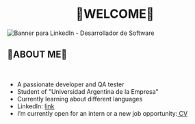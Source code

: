 <h1><b><center>🤜WELCOME🤛</center></b></h1>
<img src="https://github.com/user-attachments/assets/3f3a9ac6-4847-41d0-8db3-538cc7f4e02c" alt="Banner para LinkedIn - Desarrollador de Software" style="max-width: 100%; height: auto;">

 <h2></>🦁ABOUT ME🦁</></h2>


<br>
<ul>
    <li>A passionate developer and QA tester</li>
    <li>Student of "Universidad Argentina de la Empresa"</li>
    <li>Currently learning about different languages</li>
    <li>
        LinkedIn: 
        <a href="https://www.linkedin.com/in/mateo-tomas-marta-32b293329/" target="_blank">link</a>
    </li>
    <li>
        I’m currently open for an intern or a new job opportunity:<a href="CV.pdf" target="_blank"> CV</a>
    </li>
</ul>


<br><br>



















